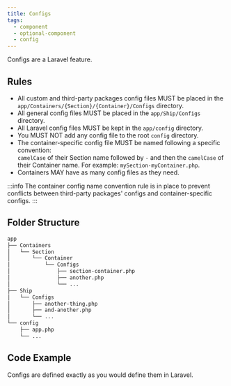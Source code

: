 ```yaml
---
title: Configs
tags:
  - component
  - optional-component
  - config
---
```


Configs are a Laravel feature.

## Rules

- All custom and third-party packages config files MUST be placed in the `app/Containers/{Section}/{Container}/Configs` directory.
- All general config files MUST be placed in the `app/Ship/Configs` directory.
- All Laravel config files MUST be kept in the `app/config` directory.
- You MUST NOT add any config file to the root `config` directory.
- The container-specific config file MUST be named following a specific convention:  
  `camelCase` of their Section name followed by `-` and then the `camelCase` of their Container name.
  For example: `mySection-myContainer.php`.
- Containers MAY have as many config files as they need.

:::info
The container config name convention rule is in place to prevent conflicts between third-party packages'
configs and container-specific configs.
:::

## Folder Structure

```markdown
app
├── Containers
│   └── Section
│       └── Container
│           └── Configs
│               ├── section-container.php
│               ├── another.php
│               └── ...
├── Ship
│   └── Configs
│       ├── another-thing.php
│       ├── and-another.php
│       └── ...
└── config
    ├── app.php
    └── ...
```

## Code Example

Configs are defined exactly as you would define them in Laravel.
